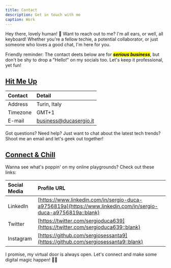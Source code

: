 ```yaml
---
title: Contact
description: Get in touch with me
caption: Work
---
```


Hey there, lovely human! 🌟 Want to reach out to me? I'm all ears, or well, all keyboard! Whether you're a fellow techie, a potential collaborator, or just someone who loves a good chat, I'm here for you.

Friendly reminder: The contact deets below are for <mark>***serious business***</mark>, but don't be shy to drop a "Hello!" on my socials too. Let's keep it professional, yet fun!

## [Hit Me Up](/work/contact#hit-me-up)

| Contact  | Detail                                                  |
| :------  |:------------------------------------------------------- |
| Address  | Turin, Italy                                            |
| Timezone | GMT+1                                                   |
| E-mail   | [business@ducasergio.it](mailto:business@ducasergio.it) |

Got questions? Need help? Just want to chat about the latest tech trends? Shoot me an email and let's geek out together!

## [Connect & Chill](/work/contact#connect-e-chill)

Wanna see what's poppin' on my online playgrounds? Check out these links:

| Social Media | Profile URL                                                                                                   |
| :----------- | :------------------------------------------------------------------------------------------------------------ |
| LinkedIn     | [https://www.linkedin.com/in/sergio-duca-a9756819a](https://www.linkedin.com/in/sergio-duca-a9756819a::blank) |
| Twitter      | [https://twitter.com/sergioduca639](https://twitter.com/sergioduca639::blank)                                 |
| Instagram    | [https://github.com/sergiosessanta9](https://github.com/sergiosessanta9::blank)                               |

 I promise, my virtual door is always open. Let's connect and make some digital magic happen! 🚀👾
